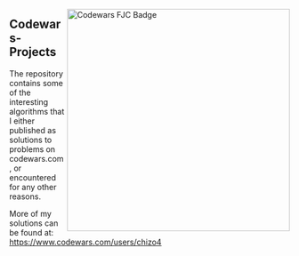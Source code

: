 [<img align="right" alt="Codewars FJC Badge" width="400px" src="https://www.codewars.com/users/chizo4/badges/large" />][codewars]

## Codewars-Projects

The repository contains some of the interesting algorithms that I either published as solutions to problems on codewars.com, or encountered for any other reasons.

More of my solutions can be found at:
https://www.codewars.com/users/chizo4

[codewars]: https://www.codewars.com/users/chizo4

